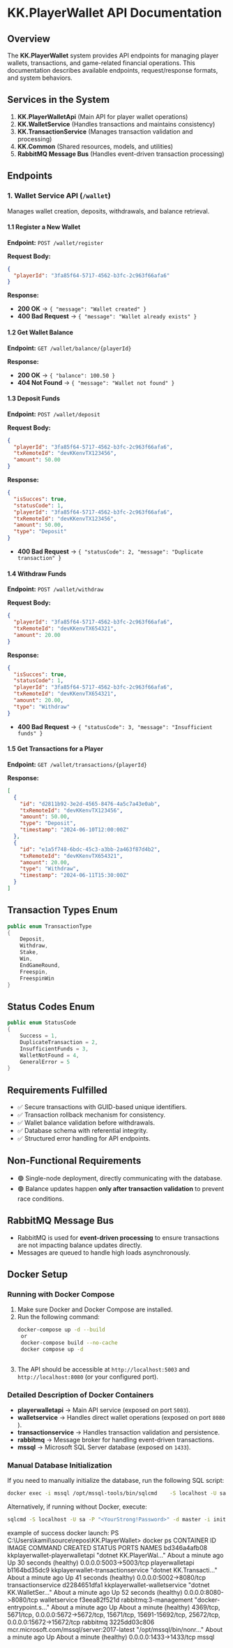 # KK.PlayerWallet API Documentation

## Overview
The **KK.PlayerWallet** system provides API endpoints for managing player wallets, transactions, and game-related financial operations. This documentation describes available endpoints, request/response formats, and system behaviors.

## Services in the System
1. **KK.PlayerWalletApi** (Main API for player wallet operations)
2. **KK.WalletService** (Handles transactions and maintains consistency)
3. **KK.TransactionService** (Manages transaction validation and processing)
4. **KK.Common** (Shared resources, models, and utilities)
5. **RabbitMQ Message Bus** (Handles event-driven transaction processing)

## Endpoints

### 1. Wallet Service API (`/wallet`)
Manages wallet creation, deposits, withdrawals, and balance retrieval.

#### 1.1 Register a New Wallet
**Endpoint:** `POST /wallet/register`

**Request Body:**
```json
{
  "playerId": "3fa85f64-5717-4562-b3fc-2c963f66afa6"
}
```

**Response:**
- **200 OK** → `{ "message": "Wallet created" }`
- **400 Bad Request** → `{ "message": "Wallet already exists" }`

#### 1.2 Get Wallet Balance
**Endpoint:** `GET /wallet/balance/{playerId}`

**Response:**
- **200 OK** → `{ "balance": 100.50 }`
- **404 Not Found** → `{ "message": "Wallet not found" }`

#### 1.3 Deposit Funds
**Endpoint:** `POST /wallet/deposit`

**Request Body:**
```json
{
  "playerId": "3fa85f64-5717-4562-b3fc-2c963f66afa6",
  "txRemoteId": "devKKenvTX123456",
  "amount": 50.00
}
```

**Response:**
```json
{
  "isSucces": true,
  "statusCode": 1,
  "playerId": "3fa85f64-5717-4562-b3fc-2c963f66afa6",
  "txRemoteId": "devKKenvTX123456",
  "amount": 50.00,
  "type": "Deposit"
}
```
- **400 Bad Request** → `{ "statusCode": 2, "message": "Duplicate transaction" }`

#### 1.4 Withdraw Funds
**Endpoint:** `POST /wallet/withdraw`

**Request Body:**
```json
{
  "playerId": "3fa85f64-5717-4562-b3fc-2c963f66afa6",
  "txRemoteId": "devKKenvTX654321",
  "amount": 20.00
}
```

**Response:**
```json
{
  "isSucces": true,
  "statusCode": 1,
  "playerId": "3fa85f64-5717-4562-b3fc-2c963f66afa6",
  "txRemoteId": "devKKenvTX654321",
  "amount": 20.00,
  "type": "Withdraw"
}
```
- **400 Bad Request** → `{ "statusCode": 3, "message": "Insufficient funds" }`

#### 1.5 Get Transactions for a Player
**Endpoint:** `GET /wallet/transactions/{playerId}`

**Response:**
```json
[
  {
    "id": "d2811b92-3e2d-4565-8476-4a5c7a43e0ab",
    "txRemoteId": "devKKenvTX123456",
    "amount": 50.00,
    "type": "Deposit",
    "timestamp": "2024-06-10T12:00:00Z"
  },
  {
    "id": "e1a5f748-6bdc-45c3-a3bb-2a463f87d4b2",
    "txRemoteId": "devKKenvTX654321",
    "amount": 20.00,
    "type": "Withdraw",
    "timestamp": "2024-06-11T15:30:00Z"
  }
]
```

## Transaction Types Enum
```csharp
public enum TransactionType
{
    Deposit,
    Withdraw,
    Stake,
    Win,
    EndGameRound,
    Freespin,
    FreespinWin
}
```

## Status Codes Enum
```csharp
public enum StatusCode
{
    Success = 1,
    DuplicateTransaction = 2,
    InsufficientFunds = 3,
    WalletNotFound = 4,
    GeneralError = 5
}
```

## Requirements Fulfilled
- ✅ Secure transactions with GUID-based unique identifiers.
- ✅ Transaction rollback mechanism for consistency.
- ✅ Wallet balance validation before withdrawals.
- ✅ Database schema with referential integrity.
- ✅ Structured error handling for API endpoints.

## Non-Functional Requirements
- 🟢 Single-node deployment, directly communicating with the database.
- 🟢 Balance updates happen **only after transaction validation** to prevent race conditions.

## RabbitMQ Message Bus
- RabbitMQ is used for **event-driven processing** to ensure transactions are not impacting balance updates directly.
- Messages are queued to handle high loads asynchronously.

## Docker Setup

### Running with Docker Compose
1. Make sure Docker and Docker Compose are installed.
2. Run the following command:
   ```sh
   docker-compose up -d --build
    or
    docker-compose build --no-cache
    docker compose up -d
    
   ```
3. The API should be accessible at `http://localhost:5003` and `http://localhost:8080` (or your configured port).

### Detailed Description of Docker Containers
- **playerwalletapi** → Main API service (exposed on port `5003`).
- **walletservice** → Handles direct wallet operations (exposed on port `8080` ).
- **transactionservice** → Handles transaction validation and persistence.
- **rabbitmq** → Message broker for handling event-driven transactions.
- **mssql** → Microsoft SQL Server database (exposed on `1433`).

### Manual Database Initialization
If you need to manually initialize the database, run the following SQL script:

```sh   */opt/mssql-tools/bin/sqlcmd* (or your path)
docker exec -i mssql /opt/mssql-tools/bin/sqlcmd    -S localhost -U sa -P "<YourStrong!Password>" -d master -i /scripts/init.sql
```

Alternatively, if running without Docker, execute:
```sh
sqlcmd -S localhost -U sa -P "<YourStrong!Password>" -d master -i init.sql
```
example of success docker launch:
PS C:\Users\kamil\source\repos\KK.PlayerWallet> docker ps
CONTAINER ID   IMAGE                                        COMMAND                  CREATED              STATUS                        PORTS                                                                                                         NAMES
bd346a4afb08   kkplayerwallet-playerwalletapi               "dotnet KK.PlayerWal…"   About a minute ago   Up 30 seconds (healthy)       0.0.0.0:5003->5003/tcp                                                                                        playerwalletapi
b1164bd35dc9   kkplayerwallet-transactionservice            "dotnet KK.Transacti…"   About a minute ago   Up 41 seconds (healthy)       0.0.0.0:5002->8080/tcp                                                                                        transactionservice
d2284651dfa1   kkplayerwallet-walletservice                 "dotnet KK.WalletSer…"   About a minute ago   Up 52 seconds (healthy)       0.0.0.0:8080->8080/tcp                                                                                        walletservice
f3eea82f521d   rabbitmq:3-management                        "docker-entrypoint.s…"   About a minute ago   Up About a minute (healthy)   4369/tcp, 5671/tcp, 0.0.0.0:5672->5672/tcp, 15671/tcp, 15691-15692/tcp, 25672/tcp, 0.0.0.0:15672->15672/tcp   rabbitmq
3225dd03c806   mcr.microsoft.com/mssql/server:2017-latest   "/opt/mssql/bin/nonr…"   About a minute ago   Up About a minute (healthy)   0.0.0.0:1433->1433/tcp                                                                                        mssql
